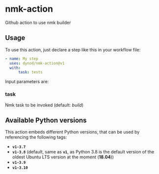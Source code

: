 # nmk-action
Github action to use nmk builder

## Usage

To use this action, just declare a step like this in your workflow file:
```yaml
- name: My step
  uses: dynod/nmk-action@v1
  with:
      task: tests
```

Input parameters are:

### task
Nmk task to be invoked (default: *build*)

## Available Python versions

This action embeds different Python versions, that can be used by referencing the following tags:
* **`v1-3.7`**
* **`v1-3.8`** (default, same as **`v1`**, as Python 3.8 is the default version of the oldest Ubuntu LTS version at the moment (**18.04**))
* **`v1-3.9`**
* **`v1-3.10`**
